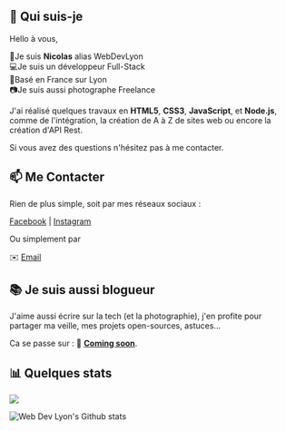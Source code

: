 ## 👋 Qui suis-je

Hello à vous, 

👦Je suis **Nicolas** alias WebDevLyon<br>
💻Je suis un développeur Full-Stack<br>
🌇Basé en France sur Lyon<br>
📷Je suis aussi photographe Freelance<br>

J'ai réalisé quelques travaux en **HTML5**, **CSS3**, **JavaScript**, et **Node.js**, comme de l'intégration, la création de A à Z de sites web ou encore la création d'API Rest.

Si vous avez des questions n'hésitez pas à me contacter.

## 📫 Me Contacter

Rien de plus simple, soit par mes réseaux sociaux :

[Facebook][FB] | [Instagram][Insta] 

Ou simplement par 

✉️ [Email](mailto:webdeveloppeurlyon@gmail.com)

## 📚 Je suis aussi blogueur

J'aime aussi écrire sur la tech (et la photographie), j'en profite pour partager ma veille, mes projets open-sources, astuces...

Ca se passe sur : 📝 **[Coming soon](#)**. 
 
## 📊 Quelques stats

![](https://visitor-badge.glitch.me/badge?page_id=github.com/WebDevLyon)

![Web Dev Lyon's Github stats](https://github-readme-stats.vercel.app/api?username=WebDevLyon&show_icons=true)

[FB]: https://www.facebook.com/Austin.Lee.9173/
[Insta]: https://m.weibo.cn/u/1694884707

